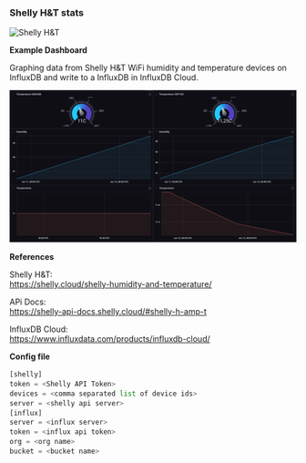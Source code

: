### Shelly H&T stats

![Shelly H&T](https://shelly.cloud/wp-content/uploads/2019/07/Shelly-ht_white_black_usb.png)

**Example Dashboard**

Graphing data from Shelly H&T WiFi humidity and temperature devices on InfluxDB  and write to a InfluxDB in InfluxDB Cloud.

![Shelly H&T grafana](grafana-influx-shelly-ht.png "Grafana")

**References**

Shelly H&T:  
https://shelly.cloud/shelly-humidity-and-temperature/

APi Docs:  
https://shelly-api-docs.shelly.cloud/#shelly-h-amp-t

InfluxDB Cloud:  
https://www.influxdata.com/products/influxdb-cloud/

**Config file**

```python
[shelly]  
token = <Shelly API Token>  
devices = <comma separated list of device ids>  
server = <shelly api server>  
[influx]  
server = <influx server>  
token = <influx api token>  
org = <org name>  
bucket = <bucket name>  
```
